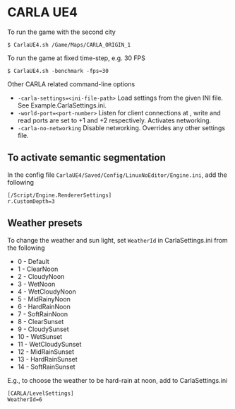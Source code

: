 CARLA UE4
=========

To run the game with the second city

    $ CarlaUE4.sh /Game/Maps/CARLA_ORIGIN_1

To run the game at fixed time-step, e.g. 30 FPS

    $ CarlaUE4.sh -benchmark -fps=30

Other CARLA related command-line options

  * `-carla-settings=<ini-file-path>` Load settings from the given INI file. See Example.CarlaSettings.ini.
  * `-world-port=<port-number>` Listen for client connections at <port-number>, write and read ports are set to <port-number>+1 and <port-number>+2 respectively. Activates networking.
  * `-carla-no-networking` Disable networking. Overrides any other settings file.

To activate semantic segmentation
---------------------------------

In the config file `CarlaUE4/Saved/Config/LinuxNoEditor/Engine.ini`, add the
following

```
[/Script/Engine.RendererSettings]
r.CustomDepth=3
```

Weather presets
---------------

To change the weather and sun light, set `WeatherId` in CarlaSettings.ini
from the following

  * 0 - Default
  * 1 - ClearNoon
  * 2 - CloudyNoon
  * 3 - WetNoon
  * 4 - WetCloudyNoon
  * 5 - MidRainyNoon
  * 6 - HardRainNoon
  * 7 - SoftRainNoon
  * 8 - ClearSunset
  * 9 - CloudySunset
  * 10 - WetSunset
  * 11 - WetCloudySunset
  * 12 - MidRainSunset
  * 13 - HardRainSunset
  * 14 - SoftRainSunset

E.g., to choose the weather to be hard-rain at noon, add to CarlaSettings.ini

```
[CARLA/LevelSettings]
WeatherId=6
```
